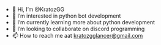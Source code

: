 - 👋 Hi, I’m @KratozGG
- 👀 I’m interested in python bot development
- 🌱 I’m currently learning more about python development
- 💞️ I’m looking to collaborate on discord programming
- 📫 How to reach me aat kratozgglancer@gmail.com

<!---
KratozGG/KratozGG is a ✨ special ✨ repository because its `README.md` (this file) appears on your GitHub profile.
You can click the Preview link to take a look at your changes.
--->
